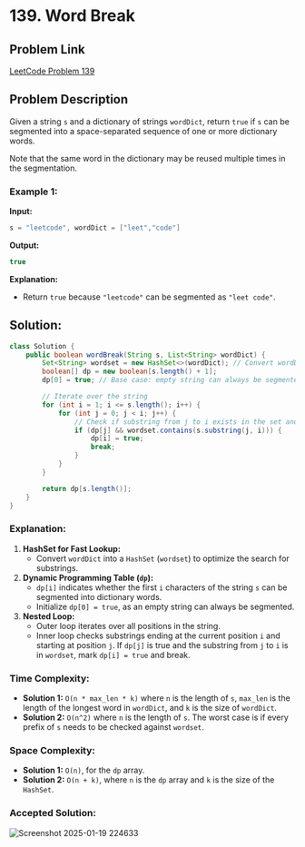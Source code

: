 # 139. Word Break

## Problem Link
[LeetCode Problem 139](https://leetcode.com/problems/word-break/)

## Problem Description

Given a string `s` and a dictionary of strings `wordDict`, return `true` if `s` can be segmented into a space-separated sequence of one or more dictionary words.

Note that the same word in the dictionary may be reused multiple times in the segmentation.

### Example 1:

**Input:**
```java
s = "leetcode", wordDict = ["leet","code"]
```

**Output:**
```java
true
```

**Explanation:**
- Return `true` because `"leetcode"` can be segmented as `"leet code"`.

## Solution:

```java
class Solution { 
    public boolean wordBreak(String s, List<String> wordDict) {
        Set<String> wordset = new HashSet<>(wordDict); // Convert wordDict to a HashSet for faster lookup
        boolean[] dp = new boolean[s.length() + 1];
        dp[0] = true; // Base case: empty string can always be segmented

        // Iterate over the string
        for (int i = 1; i <= s.length(); i++) {
            for (int j = 0; j < i; j++) {
                // Check if substring from j to i exists in the set and dp[j] is true
                if (dp[j] && wordset.contains(s.substring(j, i))) {
                    dp[i] = true;
                    break;
                }
            }
        }

        return dp[s.length()];
    }
}
```

### Explanation:
1. **HashSet for Fast Lookup:**
   - Convert `wordDict` into a `HashSet` (`wordset`) to optimize the search for substrings.
2. **Dynamic Programming Table (`dp`):**
   - `dp[i]` indicates whether the first `i` characters of the string `s` can be segmented into dictionary words.
   - Initialize `dp[0] = true`, as an empty string can always be segmented.
3. **Nested Loop:**
   - Outer loop iterates over all positions in the string.
   - Inner loop checks substrings ending at the current position `i` and starting at position `j`. If `dp[j]` is true and the substring from `j` to `i` is in `wordset`, mark `dp[i] = true` and break.

### Time Complexity:
- **Solution 1:** `O(n * max_len * k)` where `n` is the length of `s`, `max_len` is the length of the longest word in `wordDict`, and `k` is the size of `wordDict`.
- **Solution 2:** `O(n^2)` where `n` is the length of `s`. The worst case is if every prefix of `s` needs to be checked against `wordset`.

### Space Complexity:
- **Solution 1:** `O(n)`, for the `dp` array.
- **Solution 2:** `O(n + k)`, where `n` is the `dp` array and `k` is the size of the `HashSet`.

### Accepted Solution:
![Screenshot 2025-01-19 224633](https://github.com/user-attachments/assets/ebd1e442-d1dc-400d-9964-537d8374bd1d)
